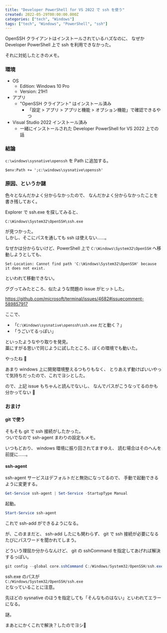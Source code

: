 ```yaml
---
title: "Developer PowerShell for VS 2022 で ssh を使う"
created: 2022-05-29T00:00:00.000Z
categories: ["tech", "Windows"]
tags: ["tech", "Windows", "PowerShell", "ssh"]
---
```


OpenSSH クライアントはインストールされているハズなのに、
なぜか Developer PowerShell 上で ssh を利用できなかった。

それに対処したときのメモ。


### 環境
- OS
    - Edition: Windows 10 Pro
    - Version: 21H1
- アプリ
    - "OpenSSH クライアント" はインストール済み
        - 「設定 > アプリ > アプリと機能 > オプション機能」で確認できるやつ
- Visual Studio 2022 インストール済み
  - 一緒にインストールされた Developer PowerShell for VS 2022 上での話


### 結論
`c:\windows\sysnative\openssh` を Path に追加する。

`$env:Path += ';c:\windows\sysnative\openssh'`


### 原因、というか謎
色々となんだかよく分からなかったので、
なんだかよく分からなかったことを書き残しておく。

Explorer で ssh.exe を探してみると、

`C:\Windows\System32\OpenSSH\ssh.exe`

が見つかった。<br>
しかし、そこにパスを通しても ssh は使えない……。

なぜかは分からないけど、PowerShell 上で
`C:\Windows\System32\OpenSSH`
へ移動しようとしても、

`Set-Location: Cannot find path 'C:\Windows\System32\OpenSSH' because it does not exist.`

といわれて移動できない。

ググってみたところ、似たような問題の issue がヒットした。

https://github.com/microsoft/terminal/issues/4682#issuecomment-589857917

ここで、

- 「`C:\Windows\sysnative\openssh\ssh.exe` だと動く？」
- 「うごいてるっぽい」

といったようなやり取りを発見。<br>
藁にすがる思いで同じように試したところ、ぼくの環境でも動いた。

やったね 🤢

あまり windows 上に開発環境整えるつもりもなく、
とりあえず動けばいいやって気持ちだったので、これでヨシとした。

ので、上記 issue もちゃんと読んでないし、
なんでパスがこうなってるのかも分かってない 🥺


### おまけ

#### git で使う

そもそも git で ssh 接続がしたかった。<br>
ついでなので ssh-agent まわりの設定もメモ。

いつもどおり、 windows 環境に振り回されてますゆえ、
読む場合はそのへんを前提に……。


#### ssh-agent
ssh-agent サービスはデフォルトだと無効になってるので、
手動で起動できるように変更する。

```powershell
Get-Service ssh-agent | Set-Service -StartupType Manual
```

起動。

```powershell
Start-Service ssh-agent
```

これで ssh-add ができるようになる。

が、このままだと、 ssh-add したにも関わらず、
git で ssh 接続が必要になるたびにパスワードを聞かれてしまう。

どういう理屈か分からなんけど、
git の sshCommand を指定してあげれば解決するっぽい。

```powershell
git config --global core.sshCommand C:/Windows/System32/OpenSSH/ssh.exe
```

ssh.exe のパスが<br>
`C:/Windows/System32/OpenSSH/ssh.exe`<br>
となっていることに注意。

先ほどの sysnative のほうを指定しても「そんなものはない」といわれてエラーになる。

謎。

まあとにかくこれで解決？したのでヨシ🤮


